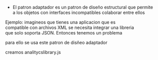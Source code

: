 - El patron adaptador es un patron de diseño estructural que permite \
a los objetos con interfaces incompatibles colaborar entre ellos

Ejemplo: imagineos que tienes una aplicacion que es \
compatible con archivos XML se necesita integrar una libreria \
que solo soporta JSON. Entonces tenemos un problema

para ello se usa este patron de disñeo adaptador

creamos  analitycslibrary.js

